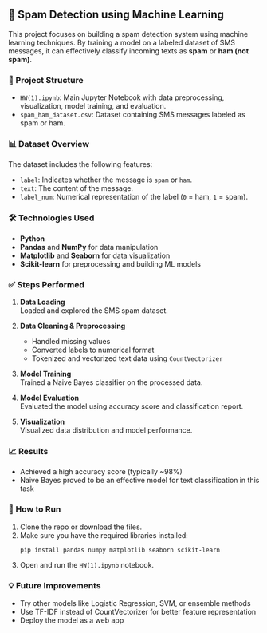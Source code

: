 
## 📧 Spam Detection using Machine Learning

This project focuses on building a spam detection system using machine learning techniques. By training a model on a labeled dataset of SMS messages, it can effectively classify incoming texts as **spam** or **ham (not spam)**.

### 📂 Project Structure

- `HW(1).ipynb`: Main Jupyter Notebook with data preprocessing, visualization, model training, and evaluation.
- `spam_ham_dataset.csv`: Dataset containing SMS messages labeled as spam or ham.

### 📊 Dataset Overview

The dataset includes the following features:

- `label`: Indicates whether the message is `spam` or `ham`.
- `text`: The content of the message.
- `label_num`: Numerical representation of the label (`0` = ham, `1` = spam).

### 🛠️ Technologies Used

- **Python**
- **Pandas** and **NumPy** for data manipulation
- **Matplotlib** and **Seaborn** for data visualization
- **Scikit-learn** for preprocessing and building ML models

### ✅ Steps Performed

1. **Data Loading**  
   Loaded and explored the SMS spam dataset.

2. **Data Cleaning & Preprocessing**  
   - Handled missing values  
   - Converted labels to numerical format  
   - Tokenized and vectorized text data using `CountVectorizer`

3. **Model Training**  
   Trained a Naive Bayes classifier on the processed data.

4. **Model Evaluation**  
   Evaluated the model using accuracy score and classification report.

5. **Visualization**  
   Visualized data distribution and model performance.

### 📈 Results

- Achieved a high accuracy score (typically ~98%)
- Naive Bayes proved to be an effective model for text classification in this task

### 📌 How to Run

1. Clone the repo or download the files.
2. Make sure you have the required libraries installed:
   ```bash
   pip install pandas numpy matplotlib seaborn scikit-learn
   ```
3. Open and run the `HW(1).ipynb` notebook.

### 💡 Future Improvements

- Try other models like Logistic Regression, SVM, or ensemble methods
- Use TF-IDF instead of CountVectorizer for better feature representation
- Deploy the model as a web app

